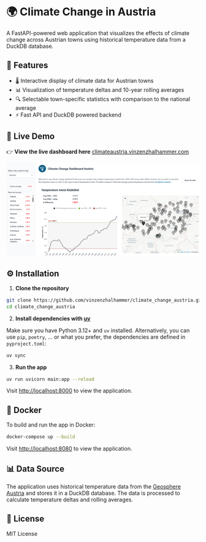 # 🌍 Climate Change in Austria

A FastAPI-powered web application that visualizes the effects of climate change across Austrian towns using historical temperature data from a DuckDB database.

## 📌 Features

- 🌡️ Interactive display of climate data for Austrian towns
- 📊 Visualization of temperature deltas and 10-year rolling averages
- 🔍 Selectable town-specific statistics with comparison to the national average
- ⚡ Fast API and DuckDB powered backend

## 🚀 Live Demo

👉 **View the live dashboard here** [climateaustria.vinzenzhalhammer.com](https://climateaustria.vinzenzhalhammer.com)

![Screenshot of Climate Change in Austria App](app\static\climate_change_dashboard.png)

## ⚙️ Installation

1. **Clone the repository**

```bash
git clone https://github.com/vinzenzhalhammer/climate_change_austria.git
cd climate_change_austria
```

2. **Install dependencies with [uv](https://github.com/astral-sh/uv)**

Make sure you have Python 3.12+ and `uv` installed. Alternatively, you can use `pip`, `poetry`, ... or what you prefer, the dependencies are defined in `pyproject.toml`:

```bash
uv sync
```

3. **Run the app**

```bash
uv run uvicorn main:app --reload
```

Visit [http://localhost:8000](http://localhost:8000) to view the application.

## 🐳 Docker

To build and run the app in Docker:

```bash
docker-compose up --build
```
Visit [http://localhost:8080](http://localhost:8080) to view the application.

## 📊 Data Source
The application uses historical temperature data from the [Geosphere Austria](https://www.geosphere.at/en) and stores it in a DuckDB database. The data is processed to calculate temperature deltas and rolling averages.

## 📃 License

MIT License

